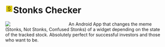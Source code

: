 # Stonks Checker <img src="/app/src/main/res/mipmap-xxxhdpi/ic_launcher.png" width="5%" align="left">
<img src="https://i.ytimg.com/vi/gTrvi5MI9NY/maxresdefault.jpg" width=40% align="left"> An Android App that changes the meme (Stonks, Not Stonks, Confused Stonks) of a widget depending on the state of the tracked stock. Absolutely perfect for successful investors and those who want to be.
